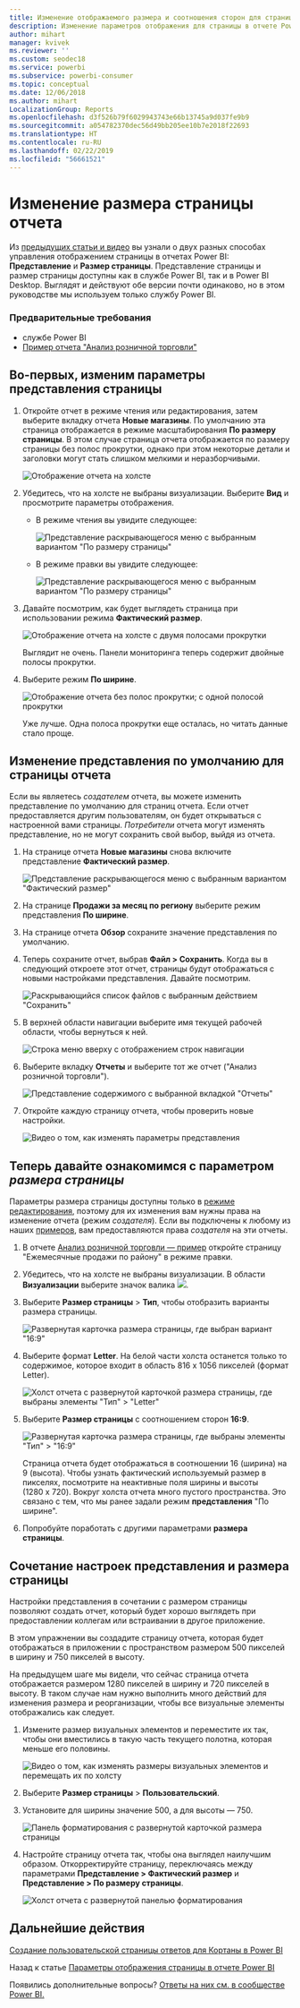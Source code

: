 ```yaml
---
title: Изменение отображаемого размера и соотношения сторон для страницы отчета
description: Изменение параметров отображения для страницы в отчете Power BI
author: mihart
manager: kvivek
ms.reviewer: ''
ms.custom: seodec18
ms.service: powerbi
ms.subservice: powerbi-consumer
ms.topic: conceptual
ms.date: 12/06/2018
ms.author: mihart
LocalizationGroup: Reports
ms.openlocfilehash: d3f526b79f6029943743e66b13745a9d037fe9b9
ms.sourcegitcommit: a054782370dec56d49bb205ee10b7e2018f22693
ms.translationtype: HT
ms.contentlocale: ru-RU
ms.lasthandoff: 02/22/2019
ms.locfileid: "56661521"
---
```

# <a name="change-the-size-of-a-report-page"></a>Изменение размера страницы отчета
Из [предыдущих статьи и видео](../power-bi-report-display-settings.md) вы узнали о двух разных способах управления отображением страницы в отчетах Power BI: **Представление** и **Размер страницы**. Представление страницы и размер страницы доступны как в службе Power BI, так и в Power BI Desktop. Выглядят и действуют обе версии почти одинаково, но в этом руководстве мы используем только службу Power BI.

### <a name="prerequisites"></a>Предварительные требования
- службе Power BI   
- [Пример отчета "Анализ розничной торговли"](../sample-retail-analysis.md)

## <a name="first-lets-change-the-page-view-setting"></a>Во-первых, изменим параметры представления страницы

1. Откройте отчет в режиме чтения или редактирования, затем выберите вкладку отчета **Новые магазины**. По умолчанию эта страница отображается в режиме масштабирования **По размеру страницы**.  В этом случае страница отчета отображается по размеру страницы без полос прокрутки, однако при этом некоторые детали и заголовки могут стать слишком мелкими и неразборчивыми.

   ![Отображение отчета на холсте](media/end-user-report-view/pbi_fit_to_page.png)
2. Убедитесь, что на холсте не выбраны визуализации. Выберите **Вид** и просмотрите параметры отображения.

   * В режиме чтения вы увидите следующее:

     ![Представление раскрывающегося меню с выбранным вариантом "По размеру страницы"](media/end-user-report-view/power-bi-page-view-menu-new.png)
   * В режиме правки вы увидите следующее:

     ![Представление раскрывающегося меню с выбранным вариантом "По размеру страницы"](media/end-user-report-view/power-bi-view-editing-view.png)

3. Давайте посмотрим, как будет выглядеть страница при использовании режима **Фактический размер**.

   ![Отображение отчета на холсте с двумя полосами прокрутки](media/end-user-report-view/power-bi-actal-size2.png)

   Выглядит не очень. Панели мониторинга теперь содержит двойные полосы прокрутки.
4. Выберите режим **По ширине**.

   ![Отображение отчета без полос прокрутки; с одной полосой прокрутки](media/end-user-report-view/pbi_fit_to_width.png)

   Уже лучше. Одна полоса прокрутки еще осталась, но читать данные стало проще.

## <a name="change-the-default-view-for-a-report-page"></a>Изменение представления по умолчанию для страницы отчета
Если вы являетесь *создателем* отчета, вы можете изменить представление по умолчанию для страниц отчета. Если отчет предоставляется другим пользователям, он будет открываться с настроенной вами страницы. *Потребители* отчета могут изменять представление, но не могут сохранить свой выбор, выйдя из отчета.

1. На странице отчета **Новые магазины** снова включите представление **Фактический размер**.

   ![Представление раскрывающегося меню с выбранным вариантом "Фактический размер"](media/end-user-report-view/power-bi-actual-size.png)

2. На странице **Продажи за месяц по региону** выберите режим представления **По ширине**.

3. На странице отчета **Обзор** сохраните значение представления по умолчанию.

4. Теперь сохраните отчет, выбрав **Файл > Сохранить**. Когда вы в следующий откроете этот отчет, страницы будут отображаться с новыми настройками представления. Давайте посмотрим.

   ![Раскрывающийся список файлов с выбранным действием "Сохранить"](media/end-user-report-view/power-bi-save.png)
3. В верхней области навигации выберите имя текущей рабочей области, чтобы вернуться к ней.  

   ![Строка меню вверху с отображением строк навигации](media/end-user-report-view/power-bi-my-workspace.png)
4. Выберите вкладку **Отчеты** и выберите тот же отчет ("Анализ розничной торговли").

    ![Представление содержимого с выбранной вкладкой "Отчеты"](media/end-user-report-view/power-bi-new-report2.png)
5. Откройте каждую страницу отчета, чтобы проверить новые настройки.

   ![Видео о том, как изменять параметры представления](media/end-user-report-view/power-bi-page-view.gif)

## <a name="now-lets-explore-the-page-size-setting"></a>Теперь давайте ознакомимся с параметром *размера страницы*
Параметры размера страницы доступны только в [режиме редактирования](../service-interact-with-a-report-in-editing-view.md), поэтому для их изменения вам нужны права на изменение отчета (режим *создателя*). Если вы подключены к любому из наших [примеров](../sample-datasets.md), вам предоставляются права *создателя* на эти отчеты.

1. В отчете [Анализ розничной торговли — пример](../sample-retail-analysis.md) откройте страницу "Ежемесячные продажи по району" в режиме правки.
2. Убедитесь, что на холсте не выбраны визуализации.  В области **Визуализации** выберите значок валика ![](media/end-user-report-view/power-bi-paintroller.png).
3. Выберите **Размер страницы** &gt; **Тип**, чтобы отобразить варианты размера страницы.

   ![Развернутая карточка размера страницы, где выбран вариант "16:9"](media/end-user-report-view/power-bi-page-size-menu-new.png)
4. Выберите формат **Letter**.  На белой части холста останется только то содержимое, которое входит в область 816 x 1056 пикселей (формат Letter).

   ![Холст отчета с развернутой карточкой размера страницы, где выбраны элементы "Тип" > "Letter"](media/end-user-report-view/power-bi-letter-new.png)
5. Выберите **Размер страницы** с соотношением сторон **16:9**.

   ![Развернутая карточка размера страницы, где выбраны элементы "Тип" > "16:9"](media/end-user-report-view/power-bi-16-to-9-new.png)

   Страница отчета будет отображаться в соотношении 16 (ширина) на 9 (высота). Чтобы узнать фактический используемый размер в пикселях, посмотрите на неактивные поля ширины и высоты (1280 x 720). Вокруг холста отчета много пустого пространства. Это связано с тем, что мы ранее задали режим **представления** "По ширине".
7. Попробуйте поработать с другими параметрами **размера страницы**.

## <a name="use-page-view-and-page-size-together"></a>Сочетание настроек представления и размера страницы
Настройки представления в сочетании с размером страницы позволяют создать отчет, который будет хорошо выглядеть при предоставлении коллегам или встраивании в другое приложение.

В этом упражнении вы создадите страницу отчета, которая будет отображаться в приложении с пространством размером 500 пикселей в ширину и 750 пикселей в высоту.

На предыдущем шаге мы видели, что сейчас страница отчета отображается размером 1280 пикселей в ширину и 720 пикселей в высоту. В таком случае нам нужно выполнить много действий для изменения размера и реорганизации, чтобы все визуальные элементы отображались как следует.

1. Измените размер визуальных элементов и переместите их так, чтобы они вместились в такую часть текущего полотна, которая меньше его половины.

    ![Видео о том, как изменять размеры визуальных элементов и перемещать их по холсту](media/end-user-report-view/power-bi-custom-view.gif)
2. Выберите **Размер страницы** &gt; **Пользовательский**.
3. Установите для ширины значение 500, а для высоты — 750.

    ![Панель форматирования с развернутой карточкой размера страницы](media/end-user-report-view/power-bi-custom-new.png)
4. Настройте страницу отчета так, чтобы она выглядел наилучшим образом. Откорректируйте страницу, переключаясь между параметрами **Представление > Фактический размер** и **Представление > По размеру страницы**.

    ![Холст отчета с развернутой панелью форматирования](media/end-user-report-view/power-bi-final-new.png)

## <a name="next-steps"></a>Дальнейшие действия
[Создание пользовательской страницы ответов для Кортаны в Power BI](../service-cortana-answer-cards.md)

Назад к статье [Параметры отображения страницы в отчете Power BI](../power-bi-report-display-settings.md)

Появились дополнительные вопросы? [Ответы на них см. в сообществе Power BI.](http://community.powerbi.com/)
